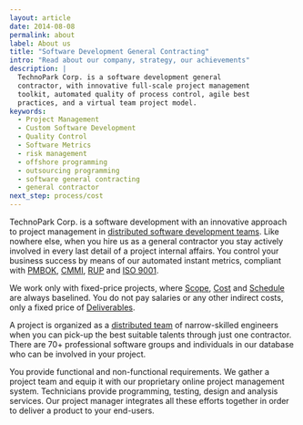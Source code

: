```yaml
---
layout: article
date: 2014-08-08
permalink: about
label: About us
title: "Software Development General Contracting"
intro: "Read about our company, strategy, our achievements"
description: |
  TechnoPark Corp. is a software development general
  contractor, with innovative full-scale project management
  toolkit, automated quality of process control, agile best
  practices, and a virtual team project model.
keywords:
  - Project Management
  - Custom Software Development
  - Quality Control
  - Software Metrics
  - risk management
  - offshore programming
  - outsourcing programming
  - software general contracting
  - general contractor
next_step: process/cost
---
```


TechnoPark Corp. is a software development with an innovative approach to project management in
[distributed software development teams](/about/teams). Like nowhere else, when you hire us as a
general contractor you stay actively involved in every last detail of a project internal affairs.
You control your business success by means of our automated instant metrics, compliant with
[PMBOK](http://en.wikipedia.org/wiki/Project\_Management\_Body\_of\_Knowledge),
[CMMI](http://www.sei.cmu.edu/cmmi/general/),
[RUP](http://en.wikipedia.org/wiki/IBM\_Rational\_Unified\_Process) and [ISO 9001](http://en.wikipedia.org/wiki/ISO\_9001).

We work only with fixed-price projects, where [Scope](/process/scope), [Cost](/process/cost) and
[Schedule](/process/time) are always baselined. You do not pay salaries or any other indirect costs,
only a fixed price of [Deliverables](/process/warranty/deliverables).

A project is organized as a [distributed team](/about/teams) of narrow-skilled engineers when you
can pick-up the best suitable talents through just one contractor. There are 70+ professional
software groups and individuals in our database who can be involved in your project.

You provide functional and non-functional requirements. We gather a project team and equip it with
our proprietary online project management system. Technicians provide programming, testing, design
and analysis services. Our project manager integrates all these efforts together in order to deliver
a product to your end-users.
